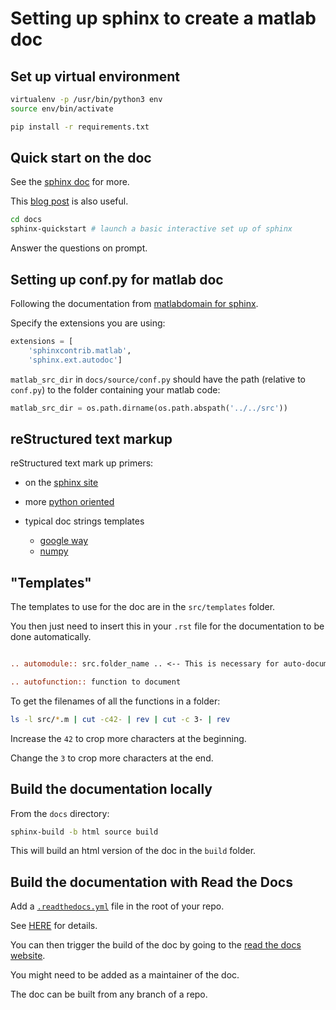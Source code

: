 # Setting up sphinx to create a matlab doc

## Set up virtual environment

```bash
virtualenv -p /usr/bin/python3 env
source env/bin/activate

pip install -r requirements.txt
```

## Quick start on the doc

See the [sphinx doc](https://www.sphinx-doc.org/en/master/usage/quickstart.html)
for more.

This
[blog post](https://medium.com/@richdayandnight/a-simple-tutorial-on-how-to-document-your-python-project-using-sphinx-and-rinohtype-177c22a15b5b)
is also useful.

```bash
cd docs
sphinx-quickstart # launch a basic interactive set up of sphinx
```

Answer the questions on prompt.

## Setting up conf.py for matlab doc

Following the documentation from
[matlabdomain for sphinx](https://github.com/sphinx-contrib/matlabdomain).

Specify the extensions you are using:

```python
extensions = [
    'sphinxcontrib.matlab',
    'sphinx.ext.autodoc']
```

`matlab_src_dir` in `docs/source/conf.py` should have the path (relative to
`conf.py`) to the folder containing your matlab code:

```python
matlab_src_dir = os.path.dirname(os.path.abspath('../../src'))
```

## reStructured text markup

reStructured text mark up primers:

-   on the [sphinx site](https://www.sphinx-doc.org/en/master/usage/restructuredtext/basics.html)

-   more
    [python oriented](https://pythonhosted.org/an_example_pypi_project/sphinx.html)

-   typical doc strings templates
    -   [google way](https://www.sphinx-doc.org/en/master/usage/extensions/example_google.html)
    -   [numpy](https://www.sphinx-doc.org/en/master/usage/extensions/example_numpy.html#example-numpy)

## "Templates"

The templates to use for the doc are in the `src/templates` folder.

You then just need to insert this in your `.rst` file for the documentation to
be done automatically.

```rst

.. automodule:: src.folder_name .. <-- This is necessary for auto-documenting the rest

.. autofunction:: function to document

```

To get the filenames of all the functions in a folder:

``` bash
ls -l src/*.m | cut -c42- | rev | cut -c 3- | rev
```

Increase the `42` to crop more characters at the beginning.

Change the `3` to crop more characters at the end.

## Build the documentation locally

From the `docs` directory:

```bash
sphinx-build -b html source build
```

This will build an html version of the doc in the `build` folder.

## Build the documentation with Read the Docs

Add a [`.readthedocs.yml`](../.readthedocs.yml) file in the root of your repo.

See [HERE](https://docs.readthedocs.io/en/stable/config-file/v2.html) for
details.

You can then trigger the build of the doc by going to the
[read the docs website](https://readthedocs.org).

You might need to be added as a maintainer of the doc.

The doc can be built from any branch of a repo.
